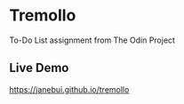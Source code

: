 # Tremollo
To-Do List assignment from The Odin Project

## Live Demo
https://janebui.github.io/tremollo
